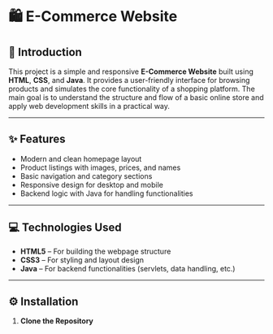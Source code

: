 # 🛍️ E-Commerce Website

## 📌 Introduction

This project is a simple and responsive **E-Commerce Website** built using **HTML**, **CSS**, and **Java**. It provides a user-friendly interface for browsing products and simulates the core functionality of a shopping platform. The main goal is to understand the structure and flow of a basic online store and apply web development skills in a practical way.

---

## ✨ Features

- Modern and clean homepage layout
- Product listings with images, prices, and names
- Basic navigation and category sections
- Responsive design for desktop and mobile
- Backend logic with Java for handling functionalities

---

## 💻 Technologies Used

- **HTML5** – For building the webpage structure
- **CSS3** – For styling and layout design
- **Java** – For backend functionalities (servlets, data handling, etc.)

---

## ⚙️ Installation

1. **Clone the Repository**  

